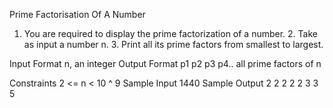 
Prime Factorisation Of A Number

1. You are required to display the prime factorization of a number.
    2. Take as input a number n.
    3. Print all its prime factors from smallest to largest.
                               
Input Format
n, an integer
Output Format
p1  p2  p3  p4.. all prime factors of n

Constraints
2 <= n < 10 ^ 9
Sample Input
1440
Sample Output
2 2 2 2 2 3 3 5